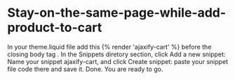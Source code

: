 # Stay-on-the-same-page-while-add-product-to-cart
In your theme.liquid file add this {% render 'ajaxify-cart' %} before the closing body tag </body>.
In the Snippets diretory section, click Add a new snippet:
Name your snippet ajaxify-cart, and click Create snippet:
paste your snippet file code there and save it.
Done. You are ready to go.
